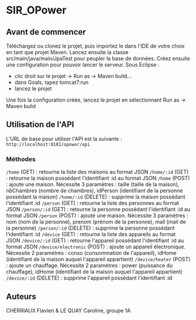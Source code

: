 # SIR_OPower

## Avant de commencer
Téléchargez ou clonez le projet, puis importez le dans l'IDE de votre choix en tant que projet Maven. Lancez ensuite la classe src/main/java/main/JpaTest pour peupler la base de données. Créez ensuite une configuration pour pouvoir lancer le serveur. Sous Eclipse :
- clic droit sur le projet -> Run as -> Maven build...
- dans Goals, tapez tomcat7:run
- lancez le projet

Une fois la configuration créée, lancez le projet en sélectionnant Run as -> Maven build

## Utilisation de l'API
L'URL de base pour utiliser l'API est la suivante : ``` http://localhost:8181/opower/api ```

### Méthodes
``` /home ``` (GET) : retourne la liste des maisons au format JSON
``` /home/:id ``` (GET) : retourne la maison possédant l'identifiant :id au format JSON
``` /home ``` (POST) : ajoute une maison. Nécessite 3 paramètres : taille (taille de la maison), nbChambres (nombre de chambres), idPerson (identifiant de la personne possédant la maison)
``` /home/:id ``` (DELETE) : supprime la maison possédant l'identifiant :id
``` /person ``` (GET) : retourne la liste des personnes au format JSON
``` /person/:id ``` (GET) : retourne la personne possédant l'identifiant :id au format JSON
``` /person ``` (POST) : ajoute une maison. Nécessite 3 paramètres : nom (nom de la personne), prenom (prénom de la personne), mail (mail de la personne)
``` /person/:id ``` (DELETE) : supprime la personne possédant l'identifiant :id
``` /device ``` (GET) : retourne la liste des appareils au format JSON
``` /device/:id ``` (GET) : retourne l'appareil possédant l'identifiant :id au format JSON
``` /device/electronic ``` (POST) : ajoute un appareil électronique. Nécessite 2 paramètres : conso (consommation de l'appareil), idHome (identifiant de la maison auquel l'appareil appartient)
``` /device/heater ``` (POST) : ajoute un chauffage. Nécessite 2 paramètres : power (puissance du chauffage), idHome (identifiant de la maison auquel l'appareil appartient)
``` /device/:id ``` (DELETE) : supprime l'appareil possédant l'identifiant :id

## Auteurs
CHERRIAUX Flavien & LE QUAY Caroline, groupe 1A